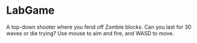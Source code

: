 # LabGame
A top-down shooter where you fend off Zombie blocks. Can you last for 30 waves or die trying? Use mouse to aim and fire, and WASD to move.
